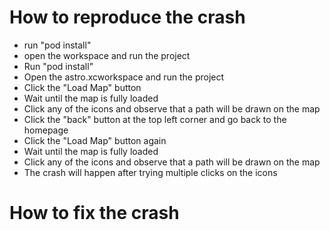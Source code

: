  # How to reproduce the crash
 
 - run "pod install"
 - open the workspace and run the project
 - Run "pod install"
 - Open the astro.xcworkspace and run the project
 - Click the "Load Map" button
 - Wait until the map is fully loaded
 - Click any of the icons and observe that a path will be drawn on the map
 - Click the "back" button at the top left corner and go back to the homepage
 - Click the "Load Map" button again
 - Wait until the map is fully loaded
 - Click any of the icons and observe that a path will be drawn on the map
 - The crash will happen after trying multiple clicks on the icons


# How to fix the crash
